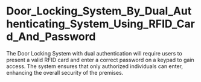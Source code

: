 # Door_Locking_System_By_Dual_Authenticating_System_Using_RFID_Card_And_Password
The Door Locking System with dual authentication will require users to present a valid RFID card  and enter a correct password on a keypad to gain access. The system ensures that only  authorized individuals can enter, enhancing the overall security of the premises.
